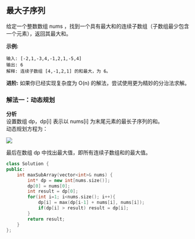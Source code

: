 ## 最大子序列

给定一个整数数组 nums ，找到一个具有最大和的连续子数组（子数组最少包含一个元素），返回其最大和。

**示例:**

```
输入: [-2,1,-3,4,-1,2,1,-5,4]
输出: 6
解释: 连续子数组 [4,-1,2,1] 的和最大，为 6。
```

**进阶:**
如果你已经实现复杂度为 O(n) 的解法，尝试使用更为精妙的分治法求解。

### 解法一：动态规划

**分析**   
设置数组 dp，dp[i] 表示以 nums[i] 为末尾元素的最长子序列的和。    
动态规划方程为：

![](https://latex.codecogs.com/gif.latex?f(x)=max\\{f(x-1)+a_{i},a{i}\\})

最后在数组 dp 中找出最大值，即所有连续子数组和的最大值。

```c++
class Solution {
public:
    int maxSubArray(vector<int>& nums) {
        int* dp = new int[nums.size()];
        dp[0] = nums[0];
        int result = dp[0];
        for(int i=1; i<nums.size(); i++){
            dp[i] = max(dp[i-1] + nums[i], nums[i]);
            if(dp[i] > result) result = dp[i];
        }
        return result;
    }
};
```

